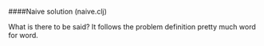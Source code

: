 ####Naive solution (naive.clj)

What is there to be said? It follows the problem definition pretty much word for word.

